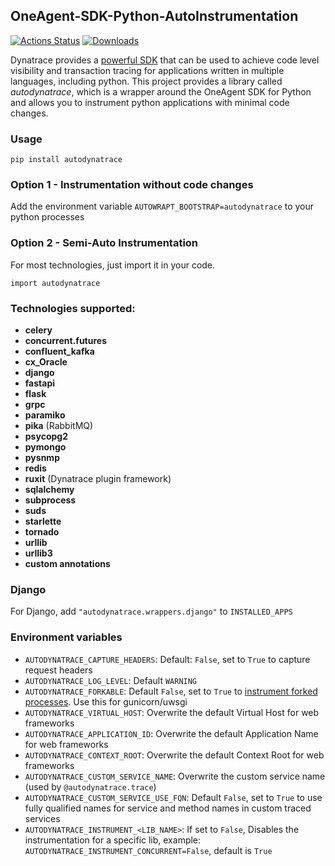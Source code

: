##  OneAgent-SDK-Python-AutoInstrumentation

[![Actions Status](https://github.com/dynatrace-oss/OneAgent-SDK-Python-AutoInstrumentation/workflows/Tests/badge.svg)](https://github.com/dynatrace-oss/OneAgent-SDK-Python-AutoInstrumentation/actions)
 [![Downloads](https://pepy.tech/badge/autodynatrace)](https://pepy.tech/project/autodynatrace)

Dynatrace provides a [powerful SDK](https://github.com/Dynatrace/OneAgent-SDK-for-Python) that can be used to achieve code level visibility and transaction tracing for applications written in multiple languages, including python. This project provides a library called *autodynatrace*, which is a wrapper around the OneAgent SDK for Python and allows you to instrument python applications with minimal code changes.


### Usage

`pip install autodynatrace`

### Option 1 - Instrumentation without code changes

Add the environment variable `AUTOWRAPT_BOOTSTRAP=autodynatrace` to your python processes

### Option 2 - Semi-Auto Instrumentation

For most technologies, just import it in your code.

`import autodynatrace`

### Technologies supported:

- **celery**
- **concurrent.futures**
- **confluent_kafka**
- **cx_Oracle**
- **django**
- **fastapi**
- **flask**
- **grpc**
- **paramiko**
- **pika** (RabbitMQ)
- **psycopg2**
- **pymongo**
- **pysnmp**
- **redis**
- **ruxit** (Dynatrace plugin framework)
- **sqlalchemy**
- **subprocess**
- **suds**
- **starlette**
- **tornado**
- **urllib**
- **urllib3**
- **custom annotations**

### Django

For Django, add `"autodynatrace.wrappers.django"` to `INSTALLED_APPS`

### Environment variables

* `AUTODYNATRACE_CAPTURE_HEADERS`: Default: `False`, set to `True` to capture request headers
* `AUTODYNATRACE_LOG_LEVEL`: Default `WARNING`
* `AUTODYNATRACE_FORKABLE`: Default `False`, set to `True` to [instrument forked processes](https://github.com/Dynatrace/OneAgent-SDK-for-Python#using-the-oneagent-sdk-for-python-with-forked-child-processes-only-available-on-linux). Use this for gunicorn/uwsgi
* `AUTODYNATRACE_VIRTUAL_HOST`: Overwrite the default Virtual Host for web frameworks
* `AUTODYNATRACE_APPLICATION_ID`: Overwrite the default Application Name for web frameworks
* `AUTODYNATRACE_CONTEXT_ROOT`: Overwrite the default Context Root for web frameworks
* `AUTODYNATRACE_CUSTOM_SERVICE_NAME`: Overwrite the custom service name (used by `@autodynatrace.trace`)
* `AUTODYNATRACE_CUSTOM_SERVICE_USE_FQN`: Default `False`, set to `True` to use fully qualified names for service and method names in custom traced services
* `AUTODYNATRACE_INSTRUMENT_<LIB_NAME>`: If set to `False`, Disables the instrumentation for a specific lib, example: `AUTODYNATRACE_INSTRUMENT_CONCURRENT=False`, default is `True`
